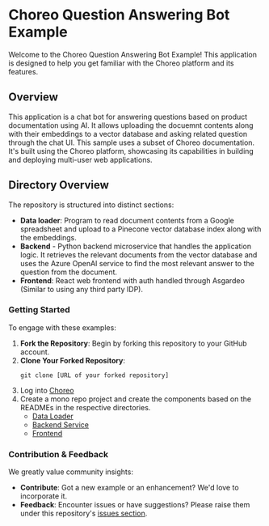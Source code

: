 # Choreo Question Answering Bot Example

Welcome to the Choreo Question Answering Bot Example! This application is designed to help you get familiar with the Choreo platform and its features.

## Overview

This application is a chat bot for answering questions based on product documentation using AI. It allows uploading the docuemnt contents along with their embeddings to a vector database and asking related question through the chat UI. This sample uses a subset of Choreo documentation. It's built using the Choreo platform, showcasing its capabilities in building and deploying multi-user web applications.

## Directory Overview

The repository is structured into distinct sections:

- **Data loader**: Program to read document contents from a Google spreadsheet and upload to a Pinecone vector database index along with the embeddings.
- **Backend** - Python backend microservice that handles the application logic. It retrieves the relevant documents from the vector database and uses the Azure OpenAI service to find the most relevant answer to the question from the document.
- **Frontend**: React web frontend with auth handled through Asgardeo (Similar to using any third party IDP).

### Getting Started

To engage with these examples:

1. **Fork the Repository**: Begin by forking this repository to your GitHub account.
2. **Clone Your Forked Repository**:
   ```
   git clone [URL of your forked repository]
   ```
3. Log into [Choreo](https://console.choreo.dev/)
4. Create a mono repo project and create the components based on the READMEs in the respective directories.
    - [Data Loader](./question-answering-data-loader/README.md)
    - [Backend Service](./question-answering-backend/README.md)
    - [Frontend](./question-answering-app-frontend/README.md)

### Contribution & Feedback

We greatly value community insights:

- **Contribute**: Got a new example or an enhancement? We'd love to incorporate it.
- **Feedback**: Encounter issues or have suggestions? Please raise them under this repository's [issues section](https://github.com/wso2/choreo-samples/issues).

